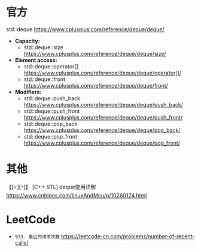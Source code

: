
# 官方

std::deque https://www.cplusplus.com/reference/deque/deque/
- **Capacity:**
  * std::deque::size https://www.cplusplus.com/reference/deque/deque/size/
- **Element access:**
  * std::deque::operator[] https://www.cplusplus.com/reference/deque/deque/operator[]/
  * std::deque::front https://www.cplusplus.com/reference/deque/deque/front/
- **Modifiers:**
  * std::deque::push_back https://www.cplusplus.com/reference/deque/deque/push_back/
  * std::deque::push_front https://www.cplusplus.com/reference/deque/deque/push_front/
  * std::deque::pop_back https://www.cplusplus.com/reference/deque/deque/pop_back/
  * std::deque::pop_front https://www.cplusplus.com/reference/deque/deque/pop_front/

# 其他

【[:star:][`*`]】 [C++ STL] deque使用详解 https://www.cnblogs.com/linuxAndMcu/p/10260124.html

# LeetCode
- `933. 最近的请求次数` https://leetcode-cn.com/problems/number-of-recent-calls/
